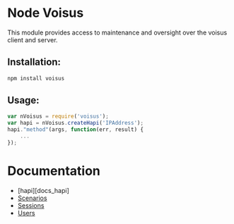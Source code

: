 # Node Voisus

This module provides access to maintenance and oversight over the voisus client and server.

## Installation:

```javascript
npm install voisus
```

## Usage:

```javascript
var nVoisus = require('voisus');
var hapi = nVoisus.createHapi('IPAddress');
hapi."method"(args, function(err, result) {
	...
});
```


# Documentation
- [hapi][docs_hapi]
- [Scenarios][docs_scenarios]
- [Sessions][docs_sessions]
- [Users][docs_users]

[docs_scenarios]: https://github.com/astilabs/node-voisus/blob/master/docs/scenarios.md
[docs_sessions]: https://github.com/astilabs/node-voisus/blob/master/docs/sessions.md
[docs_users]: https://github.com/astilabs/node-voisus/blob/master/docs/users.md
